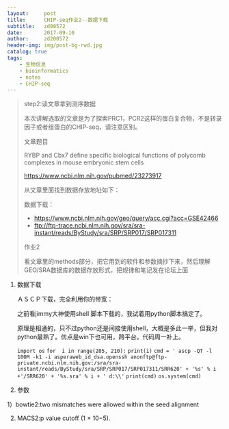 ```yaml
---
layout:     post
title:      CHIP-seq作业2--数据下载
subtitle:   zd00572
date:       2017-09-10
author:     zd200572
header-img: img/post-bg-rwd.jpg
catalog: true
tags:
    - 生物信息
    - bioinformatics
    - notes
    - CHIP-seq
---
```

> step2:读文章拿到测序数据
>
> 本次讲解选取的文章是为了探索PRC1，PCR2这样的蛋白复合物，不是转录因子或者组蛋白的CHIP-seq，请注意区别。
>
> 文章题目
>
> RYBP and Cbx7 define specific biological functions of polycomb complexes in mouse embryonic stem cells
>
> <https://www.ncbi.nlm.nih.gov/pubmed/23273917>
>
> 从文章里面找到数据存放地址如下：
>
> 数据下载：
>
> - <https://www.ncbi.nlm.nih.gov/geo/query/acc.cgi?acc=GSE42466>
> - ftp://ftp-trace.ncbi.nlm.nih.gov/sra/sra-instant/reads/ByStudy/sra/SRP/SRP017/SRP017311
>
> 作业2
>
> 看文章里的methods部分，把它用到的软件和参数摘抄下来，然后理解GEO/SRA数据库的数据存放形式，把规律和笔记发在论坛上面

1. 数据下载

   ＡＳＣＰ下载，完全利用你的带宽：

   之前看jimmy大神使用shell 脚本下载的，我试着用python脚本搞定了。

   原理是相通的，只不过python还是间接使用shell，大概是多此一举，但我对python最熟了。优点是win下也可用，跨平台。代码周一补上。


    `import os`
    `for  i in range(205, 210):`
    	`print(i)`
    	`cmd = ' ascp -QT -l 100M -k1 -i asperaweb_id_dsa.openssh anonftp@ftp-private.ncbi.nlm.nih.gov:/sra/sra-instant/reads/ByStudy/sra/SRP/SRP017/SRP017311/SRR620' + '%s' % i +'/SRR620' + '%s.sra' % i + ' d:\\'`
    	`print(cmd)`
    	`os.system(cmd)​`

2. 参数

1）bowtie2:two mismatches were allowed within the seed alignment

2)  MACS2:p value cutoff (1 × 10−5).


